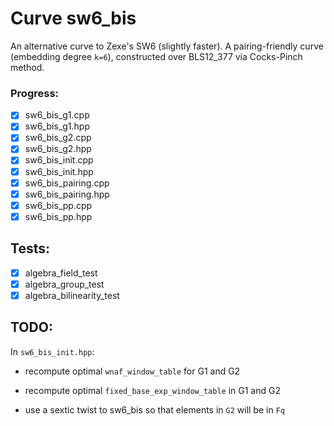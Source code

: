 # Curve sw6_bis
An alternative curve to Zexe's SW6 (slightly faster). A pairing-friendly curve (embedding degree `k=6`), constructed over BLS12_377 via Cocks-Pinch method.

### Progress:
- [x] sw6_bis_g1.cpp
- [x] sw6_bis_g1.hpp
- [x] sw6_bis_g2.cpp
- [x] sw6_bis_g2.hpp
- [x] sw6_bis_init.cpp
- [x] sw6_bis_init.hpp
- [x] sw6_bis_pairing.cpp
- [x] sw6_bis_pairing.hpp
- [x] sw6_bis_pp.cpp
- [x] sw6_bis_pp.hpp

## Tests:
- [x] algebra_field_test
- [x] algebra_group_test
- [x] algebra_bilinearity_test

## TODO:
In `sw6_bis_init.hpp`:

* recompute optimal `wnaf_window_table` for G1 and G2

* recompute optimal `fixed_base_exp_window_table` in G1 and G2

* use a sextic twist to sw6_bis so that elements in `G2` will be in `Fq`
